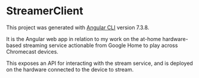 # StreamerClient

This project was generated with [Angular CLI](https://github.com/angular/angular-cli) version 7.3.8.

It is the Angular web app in relation to my work on the at-home hardware-based streaming service actionable from Google Home to play across Chromecast devices.

This exposes an API for interacting with the stream service, and is deployed on the hardware connected to the device to stream.

